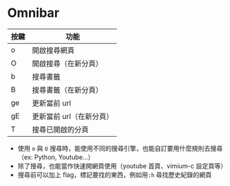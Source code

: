 # Omnibar

| 按鍵 | 功能 |
| --- | ---- |
| o   | 開啟搜尋網頁   |
| O   | 開啟搜尋（在新分頁）   |
| b   | 搜尋書籤   |
| B   | 搜尋書籤（在新分頁）  |
| ge   | 更新當前 url   |
| gE   | 更新當前 url（在新分頁）|
| T   | 搜尋已開啟的分頁   |

- 使用 `o` 與 `O` 搜尋時，能使用不同的搜尋引擎，也能自訂要用什麼規則去搜尋（ex: Python, Youtube...）
- 除了搜尋，也能當作快速開網頁使用（youtube 首頁、vimium-c 設定頁等）
- 搜尋前可以加上 flag，標記要找的東西，例如用`:h` 尋找歷史紀錄的網頁
